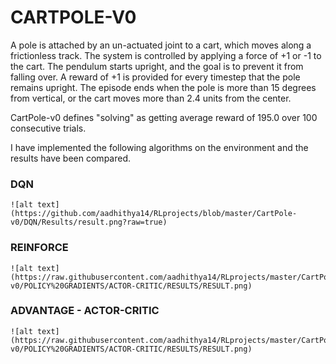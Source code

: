 # CARTPOLE-V0

A pole is attached by an un-actuated joint to a cart, which moves along a frictionless track. The system is controlled by applying a force of +1 or -1 to the cart. The pendulum starts upright, and the goal is to prevent it from falling over. A reward of +1 is provided for every timestep that the pole remains upright. The episode ends when the pole is more than 15 degrees from vertical, or the cart moves more than 2.4 units from the center.

CartPole-v0 defines "solving" as getting average reward of 195.0 over 100 consecutive trials.

I have implemented the following algorithms on the environment  and the results have been compared.

### DQN 

```
![alt text](https://github.com/aadhithya14/RLprojects/blob/master/CartPole-v0/DQN/Results/result.png?raw=true)
```

### REINFORCE 

```
![alt text](https://raw.githubusercontent.com/aadhithya14/RLprojects/master/CartPole-v0/POLICY%20GRADIENTS/ACTOR-CRITIC/RESULTS/RESULT.png)
```

### ADVANTAGE - ACTOR-CRITIC

```
![alt text](https://raw.githubusercontent.com/aadhithya14/RLprojects/master/CartPole-v0/POLICY%20GRADIENTS/ACTOR-CRITIC/RESULTS/RESULT.png)
```